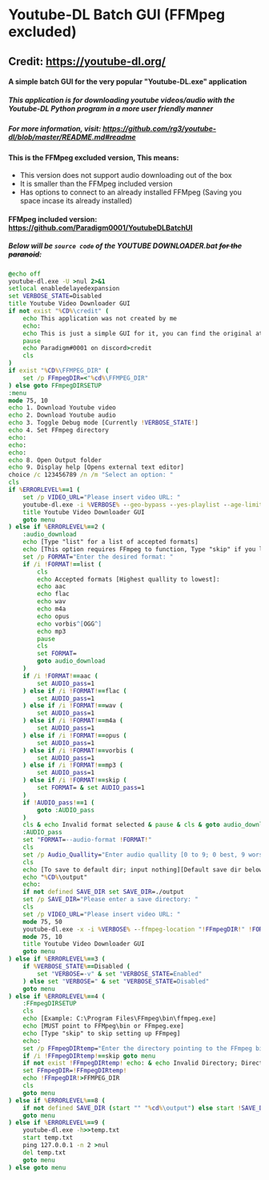 # **Youtube-DL Batch GUI (FFMpeg excluded)**
## Credit: https://youtube-dl.org/
#### A simple batch GUI for the very popular "Youtube-DL.exe" application
##### This application is for downloading youtube videos/audio with the Youtube-DL Python program in a more user friendly manner
##### For more information, visit: https://github.com/rg3/youtube-dl/blob/master/README.md#readme
#### This is the FFMpeg excluded version, This means:
- This version does not support audio downloading out of the box
- It is smaller than the FFMpeg included version
- Has options to connect to an already installed FFMpeg (Saving you space incase its already installed)
#### FFMpeg included version: https://github.com/Paradigm0001/YoutubeDLBatchUI

##### Below will be ```source code``` of the YOUTUBE DOWNLOADER.bat ~~for the paranoid~~:
```bat
@echo off
youtube-dl.exe -U >nul 2>&1
setlocal enabledelayedexpansion
set VERBOSE_STATE=Disabled
title Youtube Video Downloader GUI
if not exist "%CD%\credit" (
	echo This application was not created by me
	echo:
	echo This is just a simple GUI for it, you can find the original at: https://youtube-dl.org/
	pause
	echo Paradigm#0001 on discord>credit
	cls
)
if exist "%CD%\FFMPEG_DIR" (
	set /p FFmpegDIR=<"%cd%\FFMPEG_DIR"
) else goto FFmpegDIRSETUP
:menu
mode 75, 10
echo 1. Download Youtube video
echo 2. Download Youtube audio
echo 3. Toggle Debug mode [Currently !VERBOSE_STATE!]
echo 4. Set FFmpeg directory
echo:
echo:
echo:
echo 8. Open Output folder
echo 9. Display help [Opens external text editor]
choice /c 123456789 /n /m "Select an option: "
cls
if %ERRORLEVEL%==1 (
	set /p VIDEO_URL="Please insert video URL: "
	youtube-dl.exe -i %VERBOSE% --geo-bypass --yes-playlist --age-limit 25 --console-title !VIDEO_URL!
	title Youtube Video Downloader GUI
	goto menu
) else if %ERRORLEVEL%==2 (
	:audio_download
	echo [Type "list" for a list of accepted formats]
	echo [This option requires FFmpeg to function, Type "skip" if you lack ffmpeg]
	set /p FORMAT="Enter the desired format: "
	if /i !FORMAT!==list (
		cls
		echo Accepted formats [Highest quallity to lowest]:
		echo aac
		echo flac
		echo wav
		echo m4a
		echo opus
		echo vorbis^[OGG^]
		echo mp3
		pause
		cls
		set FORMAT=
		goto audio_download
	)
	if /i !FORMAT!==aac (
		set AUDIO_pass=1
	) else if /i !FORMAT!==flac (
		set AUDIO_pass=1
	) else if /i !FORMAT!==wav (
		set AUDIO_pass=1
	) else if /i !FORMAT!==m4a (
		set AUDIO_pass=1
	) else if /i !FORMAT!==opus (
		set AUDIO_pass=1
	) else if /i !FORMAT!==vorbis (
		set AUDIO_pass=1
	) else if /i !FORMAT!==mp3 (
		set AUDIO_pass=1
	) else if /i !FORMAT!==skip (
		set FORMAT= & set AUDIO_pass=1
	) 
	if !AUDIO_pass!==1 (
		goto :AUDIO_pass
	)
	cls & echo Invalid format selected & pause & cls & goto audio_download
	:AUDIO_pass
    set "FORMAT=--audio-format !FORMAT!"
	cls
	set /p Audio_Quallity="Enter audio quallity [0 to 9; 0 best, 9 worse]: "
	cls
    echo [To save to default dir; input nothing][Default save dir below:]
    echo "%CD%\output"
    echo:
    if not defined SAVE_DIR set SAVE_DIR=./output
    set /p SAVE_DIR="Please enter a save directory: "    
    cls
	set /p VIDEO_URL="Please insert video URL: "
    mode 75, 50
	youtube-dl.exe -x -i %VERBOSE% --ffmpeg-location "!FFmpegDIR!" !FORMAT! --audio-quality !Audio_Quallity! -o "!SAVE_DIR!/%%(title)s-%%(id)s.%%(ext)s" --ignore-config --geo-bypass --yes-playlist --age-limit 25 --console-title !VIDEO_URL!
	mode 75, 10
    title Youtube Video Downloader GUI
	goto menu
) else if %ERRORLEVEL%==3 (
	if %VERBOSE_STATE%==Disabled (
		set "VERBOSE=-v" & set "VERBOSE_STATE=Enabled"
	) else set "VERBOSE=" & set "VERBOSE_STATE=Disabled"
	goto menu
) else if %ERRORLEVEL%==4 (
	:FFmpegDIRSETUP
	cls
	echo [Example: C:\Program Files\FFmpeg\bin\ffmpeg.exe]
    echo [MUST point to FFMpeg\bin or FFmpeg.exe]
	echo [Type "skip" to skip setting up FFmpeg]
    echo:
	set /p FFmpegDIRtemp="Enter the directory pointing to the FFmpeg binaries: "
	if /i !FFmpegDIRtemp!==skip goto menu
	if not exist !FFmpegDIRtemp! echo: & echo Invalid Directory; Directory does not exist & pause & goto FFmpegDIRSETUP
	set FFmpegDIR=!FFmpegDIRtemp!
	echo !FFmpegDIR!>FFMPEG_DIR
	cls
	goto menu
) else if %ERRORLEVEL%==8 (
    if not defined SAVE_DIR (start "" "%cd%\output") else start !SAVE_DIR!
    goto menu
) else if %ERRORLEVEL%==9 (
	youtube-dl.exe -h>>temp.txt
	start temp.txt
	ping 127.0.0.1 -n 2 >nul
	del temp.txt
	goto menu
) else goto menu
```
